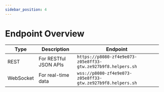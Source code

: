 ```yaml
---
sidebar_position: 4
---
```


# Endpoint Overview

|Type | Description | Endpoint |
|---|---|---|
|REST| For RESTful JSON APIs | `https://p8080-zf4e9e073-z05e8ff33-gtw.ze927b9f8.helpers.sh` |
|WebSocket| For real-time data | `wss://p8080-zf4e9e073-z05e8ff33-gtw.ze927b9f8.helpers.sh` |